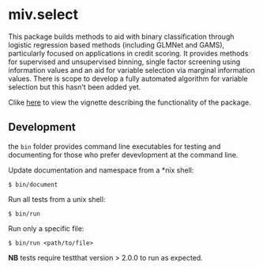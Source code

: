 # miv.select

This package builds methods to aid with binary classification through logistic regression based methods (including GLMNet and GAMS), particularly focused on applications in credit scoring. It provides methods for supervised and unsupervised binning, single factor screening using information values and an aid for variable selection via marginal information values. There is scope to develop a fully automated algorithm for variable selection but this hasn't been added yet.

Clike [here](https://htmlpreview.github.io/?https://github.com/louis-vines/miv.select/blob/master/vignettes/using-miv-to-select-variables-in-regression.html) to view the vignette describing the functionality of the package.

## Development

the `bin` folder provides command line executables for testing and documenting for those who prefer devevlopment at the command line.

Update documentation and namespace from a \*nix shell:

```
$ bin/document
```

Run all tests from a unix shell:

```
$ bin/run
```

Run only a specific file:

```
$ bin/run <path/to/file>
```

**NB** tests require testthat version > 2.0.0 to run as expected.

